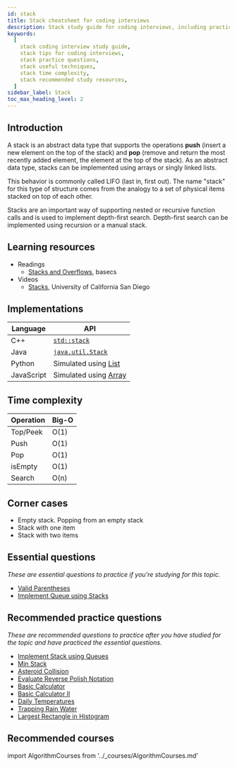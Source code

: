 ```yaml
---
id: stack
title: Stack cheatsheet for coding interviews
description: Stack study guide for coding interviews, including practice questions, techniques, time complexity, and recommended resources
keywords:
  [
    stack coding interview study guide,
    stack tips for coding interviews,
    stack practice questions,
    stack useful techniques,
    stack time complexity,
    stack recommended study resources,
  ]
sidebar_label: Stack
toc_max_heading_level: 2
---
```


<head>
  <meta property="og:image" content="https://www.techinterviewhandbook.org/social/algorithms/algorithms/algorithms-stack.png" />
</head>

## Introduction

A stack is an abstract data type that supports the operations **push** (insert a new element on the top of the stack) and **pop** (remove and return the most recently added element, the element at the top of the stack). As an abstract data type, stacks can be implemented using arrays or singly linked lists.

This behavior is commonly called LIFO (last in, first out). The name "stack" for this type of structure comes from the analogy to a set of physical items stacked on top of each other.

Stacks are an important way of supporting nested or recursive function calls and is used to implement depth-first search. Depth-first search can be implemented using recursion or a manual stack.

## Learning resources

- Readings
  - [Stacks and Overflows](https://medium.com/basecs/stacks-and-overflows-dbcf7854dc67), basecs
- Videos
  - [Stacks](https://www.coursera.org/lecture/data-structures/stacks-UdKzQ), University of California San Diego

## Implementations

| Language | API |
| --- | --- |
| C++ | [`std::stack`](https://learn.microsoft.com/en-us/cpp/standard-library/stack-class?view=msvc-170) |
| Java | [`java.util.Stack`](https://docs.oracle.com/javase/10/docs/api/java/util/Stack.html) |
| Python | Simulated using [List](https://docs.python.org/3/tutorial/datastructures.html) |
| JavaScript | Simulated using [Array](https://developer.mozilla.org/en-US/docs/Web/JavaScript/Reference/Global_Objects/Array) |

## Time complexity

| Operation | Big-O |
| --------- | ----- |
| Top/Peek  | O(1)  |
| Push      | O(1)  |
| Pop       | O(1)  |
| isEmpty   | O(1)  |
| Search    | O(n)  |

## Corner cases

- Empty stack. Popping from an empty stack
- Stack with one item
- Stack with two items

<!-- ## Techniques

TODO: Monotonic stacks -->

## Essential questions

_These are essential questions to practice if you're studying for this topic._

- [Valid Parentheses](https://leetcode.com/problems/valid-parentheses/)
- [Implement Queue using Stacks](https://leetcode.com/problems/implement-queue-using-stacks/)

## Recommended practice questions

_These are recommended questions to practice after you have studied for the topic and have practiced the essential questions._

- [Implement Stack using Queues](https://leetcode.com/problems/implement-stack-using-queues/)
- [Min Stack](https://leetcode.com/problems/min-stack/)
- [Asteroid Collision](https://leetcode.com/problems/asteroid-collision/)
- [Evaluate Reverse Polish Notation](https://leetcode.com/problems/evaluate-reverse-polish-notation/)
- [Basic Calculator](https://leetcode.com/problems/basic-calculator/)
- [Basic Calculator II](https://leetcode.com/problems/basic-calculator-ii/)
- [Daily Temperatures](https://leetcode.com/problems/daily-temperatures/)
- [Trapping Rain Water](https://leetcode.com/problems/trapping-rain-water/)
- [Largest Rectangle in Histogram](https://leetcode.com/problems/largest-rectangle-in-histogram/)

## Recommended courses

import AlgorithmCourses from '../\_courses/AlgorithmCourses.md'

<AlgorithmCourses />
